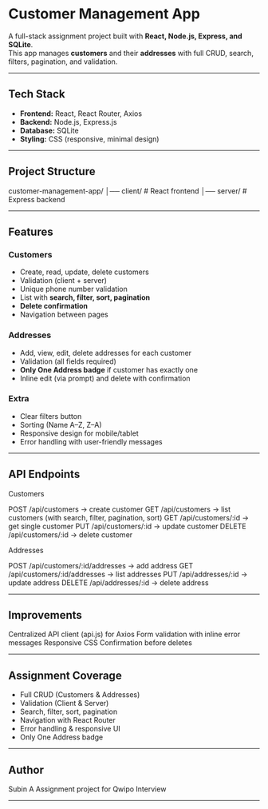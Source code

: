# Customer Management App

A full-stack assignment project built with **React, Node.js, Express, and SQLite**.  
This app manages **customers** and their **addresses** with full CRUD, search, filters, pagination, and validation.

---

## Tech Stack
- **Frontend:** React, React Router, Axios
- **Backend:** Node.js, Express.js
- **Database:** SQLite
- **Styling:** CSS (responsive, minimal design)

---

## Project Structure
customer-management-app/
│── client/ # React frontend
│── server/ # Express backend


---

## Features

### Customers
- Create, read, update, delete customers
- Validation (client + server)
- Unique phone number validation
- List with **search, filter, sort, pagination**
- **Delete confirmation**
- Navigation between pages

### Addresses
- Add, view, edit, delete addresses for each customer
- Validation (all fields required)
- **Only One Address badge** if customer has exactly one
- Inline edit (via prompt) and delete with confirmation

### Extra
- Clear filters button
- Sorting (Name A–Z, Z–A)
- Responsive design for mobile/tablet
- Error handling with user-friendly messages

---

## API Endpoints
Customers

POST /api/customers → create customer
GET /api/customers → list customers (with search, filter, pagination, sort)
GET /api/customers/:id → get single customer
PUT /api/customers/:id → update customer
DELETE /api/customers/:id → delete customer

Addresses

POST /api/customers/:id/addresses → add address
GET /api/customers/:id/addresses → list addresses
PUT /api/addresses/:id → update address
DELETE /api/addresses/:id → delete address

---

## Improvements

Centralized API client (api.js) for Axios
Form validation with inline error messages
Responsive CSS
Confirmation before deletes

---

## Assignment Coverage

- Full CRUD (Customers & Addresses)
- Validation (Client & Server)
- Search, filter, sort, pagination
- Navigation with React Router
- Error handling & responsive UI
- Only One Address badge

---

## Author

Subin A
Assignment project for Qwipo Interview

---